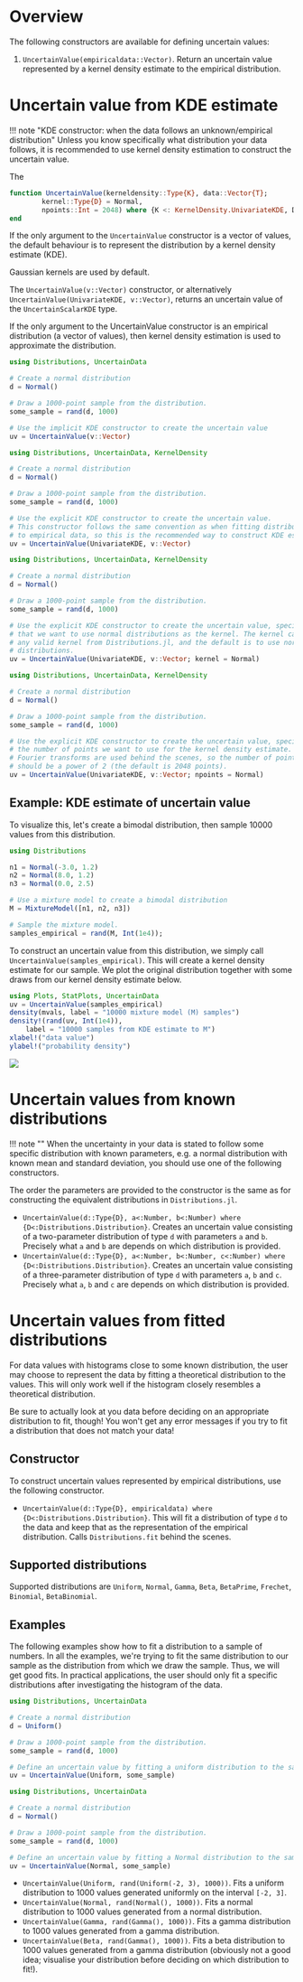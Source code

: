 # Overview

The following constructors are available for defining uncertain values:

1. `UncertainValue(empiricaldata::Vector)`. Return an uncertain value represented by a kernel density estimate to the empirical distribution.

# Uncertain value from KDE estimate

!!! note "KDE constructor: when the data follows an unknown/empirical distribution"
    Unless you know specifically what distribution your data follows, it is
    recommended to use kernel density estimation to construct the uncertain
    value.

The

```julia
function UncertainValue(kerneldensity::Type{K}, data::Vector{T};
        kernel::Type{D} = Normal,
        npoints::Int = 2048) where {K <: KernelDensity.UnivariateKDE, D <: Distributions.Distribution, T}
end
```

If the only argument to the `UncertainValue` constructor is a vector of values,
the default behaviour is to represent the distribution by a kernel density
estimate (KDE).

Gaussian kernels are used by default.

The `UncertainValue(v::Vector)` constructor, or alternatively
`UncertainValue(UnivariateKDE, v::Vector)`, returns an uncertain value of the  `UncertainScalarKDE` type.

If the only argument to the UncertainValue constructor is an empirical distribution (a vector of values), then kernel density estimation is used to approximate the distribution.



``` julia tab="Implicit KDE constructor"
using Distributions, UncertainData

# Create a normal distribution
d = Normal()

# Draw a 1000-point sample from the distribution.
some_sample = rand(d, 1000)

# Use the implicit KDE constructor to create the uncertain value
uv = UncertainValue(v::Vector)
```

``` julia tab="Explicit KDE constructor"
using Distributions, UncertainData, KernelDensity

# Create a normal distribution
d = Normal()

# Draw a 1000-point sample from the distribution.
some_sample = rand(d, 1000)

# Use the explicit KDE constructor to create the uncertain value.
# This constructor follows the same convention as when fitting distributions
# to empirical data, so this is the recommended way to construct KDE estimates.
uv = UncertainValue(UnivariateKDE, v::Vector)
```

``` julia tab="Selecting a kernel"
using Distributions, UncertainData, KernelDensity

# Create a normal distribution
d = Normal()

# Draw a 1000-point sample from the distribution.
some_sample = rand(d, 1000)

# Use the explicit KDE constructor to create the uncertain value, specifying
# that we want to use normal distributions as the kernel. The kernel can be
# any valid kernel from Distributions.jl, and the default is to use normal
# distributions.
uv = UncertainValue(UnivariateKDE, v::Vector; kernel = Normal)
```

``` julia tab="# points"
using Distributions, UncertainData, KernelDensity

# Create a normal distribution
d = Normal()

# Draw a 1000-point sample from the distribution.
some_sample = rand(d, 1000)

# Use the explicit KDE constructor to create the uncertain value, specifying
# the number of points we want to use for the kernel density estimate. Fast
# Fourier transforms are used behind the scenes, so the number of points
# should be a power of 2 (the default is 2048 points).
uv = UncertainValue(UnivariateKDE, v::Vector; npoints = Normal)
```


## Example: KDE estimate of uncertain value

To visualize this, let's create a bimodal distribution, then sample 10000
values from this distribution.

```julia
using Distributions

n1 = Normal(-3.0, 1.2)
n2 = Normal(8.0, 1.2)
n3 = Normal(0.0, 2.5)

# Use a mixture model to create a bimodal distribution
M = MixtureModel([n1, n2, n3])

# Sample the mixture model.
samples_empirical = rand(M, Int(1e4));
```

To construct an uncertain value from this distribution, we simply call
`UncertainValue(samples_empirical)`. This will create a kernel density estimate
for our sample. We plot the original distribution together with some draws from
our kernel density estimate below.

```julia
using Plots, StatPlots, UncertainData
uv = UncertainValue(samples_empirical)
density(mvals, label = "10000 mixture model (M) samples")
density!(rand(uv, Int(1e4)),
    label = "10000 samples from KDE estimate to M")
xlabel!("data value")
ylabel!("probability density")
```

![](imgs/KDEUncertainValue.svg)

# Uncertain values from known distributions

!!! note ""
	When the uncertainty in your data is stated to follow some specific
	distribution with known parameters, e.g. a normal distribution with known
	mean and standard deviation, you should use one of the following
	constructors.

The order the parameters are provided to the constructor is the same as for constructing the equivalent distributions in `Distributions.jl`.

- `UncertainValue(d::Type{D}, a<:Number, b<:Number) where {D<:Distributions.Distribution}`. Creates an uncertain value consisting of a two-parameter distribution of type `d` with parameters `a` and `b`. Precisely what  `a` and `b` are depends on which distribution is provided.
- `UncertainValue(d::Type{D}, a<:Number, b<:Number, c<:Number) where {D<:Distributions.Distribution}`. Creates an uncertain value consisting of a three-parameter distribution of type `d` with parameters `a`, `b` and `c`. Precisely what `a`, `b` and `c` are depends on which distribution is provided.


# Uncertain values from fitted distributions

For data values with histograms close to some known distribution, the user
may choose to represent the data by fitting a theoretical distribution to the
values. This will only work well if the histogram closely resembles a
theoretical distribution.

Be sure to actually look at you data before deciding on an appropriate distribution to fit, though! You won't get any error messages if you try to fit a distribution that does not match your data!

## Constructor
To construct uncertain values represented by empirical distributions, use the following constructor.

- `UncertainValue(d::Type{D}, empiricaldata) where {D<:Distributions.Distribution}`. This will fit a distribution of type `d` to the data and keep that as the representation of the empirical distribution. Calls `Distributions.fit` behind the scenes.

## Supported distributions

Supported distributions are `Uniform`, `Normal`, `Gamma`, `Beta`, `BetaPrime`,
`Frechet`, `Binomial`, `BetaBinomial`.

## Examples

The following examples show how to fit a distribution to a sample of numbers.
In all the examples, we're trying to fit the same distribution to our sample
as the distribution from which we draw the sample. Thus, we will get good fits.
In practical applications, the user should only fit a specific distributions
after investigating the histogram of the data.

``` julia tab="Uniform"
using Distributions, UncertainData

# Create a normal distribution
d = Uniform()

# Draw a 1000-point sample from the distribution.
some_sample = rand(d, 1000)

# Define an uncertain value by fitting a uniform distribution to the sample.
uv = UncertainValue(Uniform, some_sample)
```

``` julia tab="Normal"
using Distributions, UncertainData

# Create a normal distribution
d = Normal()

# Draw a 1000-point sample from the distribution.
some_sample = rand(d, 1000)

# Define an uncertain value by fitting a Normal distribution to the sample.
uv = UncertainValue(Normal, some_sample)
```

- `UncertainValue(Uniform, rand(Uniform(-2, 3), 1000))`. Fits a uniform distribution to 1000 values generated uniformly on the interval `[-2, 3]`.
- `UncertainValue(Normal, rand(Normal(), 1000))`. Fits a normal distribution to 1000 values generated from a normal distribution.
- `UncertainValue(Gamma, rand(Gamma(), 1000))`. Fits a gamma distribution to 1000 values generated from a gamma distribution.
- `UncertainValue(Beta, rand(Gamma(), 1000))`. Fits a beta distribution to 1000 values generated from a gamma distribution (obviously not a good idea; visualise your distribution before deciding on which distribution to fit!).
